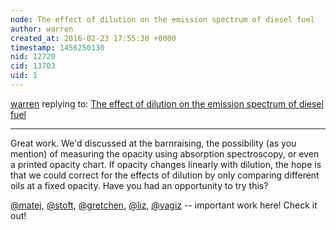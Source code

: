 ```yaml
---
node: The effect of dilution on the emission spectrum of diesel fuel 
author: warren
created_at: 2016-02-23 17:55:30 +0000
timestamp: 1456250130
nid: 12720
cid: 13703
uid: 1
---
```




[warren](../profile/warren) replying to: [The effect of dilution on the emission spectrum of diesel fuel ](../notes/ethanbass/02-23-2016/the-effect-of-dilution-on-the-emission-spectrum-of-diesel-fuel)

----
Great work. We'd discussed at the barnraising, the possibility (as you mention) of measuring the opacity using absorption spectroscopy, or even a printed opacity chart. If opacity changes linearly with dilution, the hope is that we could correct for the effects of dilution by only comparing different oils at a fixed opacity. Have you had an opportunity to try this? 

[@matej](/profile/matej), [@stoft](/profile/stoft), [@gretchen](/profile/gretchen), [@liz](/profile/liz), [@yagiz](/profile/yagiz) -- important work here! Check it out!
